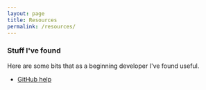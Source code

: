 ```yaml
---
layout: page
title: Resources
permalink: /resources/
---
```

### Stuff I've found
Here are some bits that as a beginning developer I've found useful.
<ul>
<li> <a href="https://help.github.com/articles/good-resources-for-learning-git-and-github"> GitHub help </a> 
</ul>
